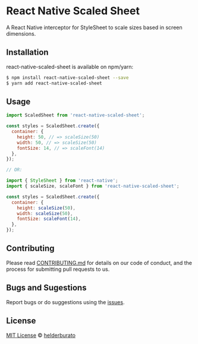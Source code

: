 # React Native Scaled Sheet

A React Native interceptor for StyleSheet to scale sizes based in screen dimensions.

## Installation

react-native-scaled-sheet is available on npm/yarn:

```bash
$ npm install react-native-scaled-sheet --save
$ yarn add react-native-scaled-sheet
```

## Usage

```js
import ScaledSheet from 'react-native-scaled-sheet';

const styles = ScaledSheet.create({
  container: {
    height: 50, // => scaleSize(50)
    width: 50, // => scaleSize(50)
    fontSize: 14, // => scaleFont(14)
  },
});

// OR:

import { StyleSheet } from 'react-native';
import { scaleSize, scaleFont } from 'react-native-scaled-sheet';

const styles = ScaledSheet.create({
  container: {
    height: scaleSize(50),
    width: scaleSize(50),
    fontSize: scaleFont(14),
  },
});
```

## Contributing

Please read [CONTRIBUTING.md](CONTRIBUTING.md) for details on our code of conduct, and the process for submitting pull requests to us.

## Bugs and Sugestions

Report bugs or do suggestions using the [issues](https://github.com/helderburato/react-native-scaled-sheet/issues).

## License

[MIT License](LICENSE) © [helderburato](https://github.com/helderburato)
